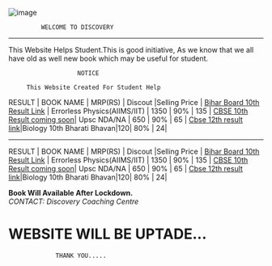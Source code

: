 
 ![image](https://yt3.ggpht.com/a/AATXAJzL3lJx71y0-Zw3mITaW6DDfwg9ztjB4PgtYg=s100-c-k-c0xffffffff-no-rj-mo)
 
 ```
          WELCOME TO DISCOVERY 
  ```  
  ------

  This Website Helps Student.This is good initiative,
  As we know that we all have old as well new book which may be useful for student.

                       NOTICE
                            
         This Website Created For Student Help 
         
   RESULT       | BOOK NAME |  MRP(RS) | Discout |Selling Price |
   [Bihar Board 10th Result Link](http://biharboardonline.bihar.gov.in)   | Errorless Physics(AIIMS/IIT) | 1350 | 90% | 135 |
  [CBSE 10th Result coming  soon](http://cbseresults.nic.in/class10/class10th19.htm)| Upsc NDA/NA | 650 | 90% | 65 |
  [Cbse 12th result link](http://cbseresults.nic.in/class12/class12th19.htm)|Biology 10th Bharati Bhavan|120| 80% | 24|
  
 ----        
 
RESULT       | BOOK NAME |  MRP(RS) | Discout |Selling Price |
   [Bihar Board 10th Result Link](http://biharboardonline.bihar.gov.in)   | Errorless Physics(AIIMS/IIT) | 1350 | 90% | 135 |
  [CBSE 10th Result coming  soon](http://cbseresults.nic.in/class10/class10th19.htm)| Upsc NDA/NA | 650 | 90% | 65 |
  [Cbse 12th result link](http://cbseresults.nic.in/class12/class12th19.htm)|Biology 10th Bharati Bhavan|120| 80% | 24|
  
 **Book Will Available After Lockdown.**  
 *CONTACT: Discovery Coaching Centre* 

  
#         WEBSITE WILL BE UPTADE...
                 THANK YOU.....
